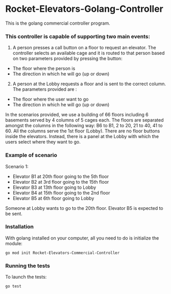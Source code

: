 # Rocket-Elevators-Golang-Controller
This is the golang commercial controller program.

### This controller is capable of supporting two main events:

1. A person presses a call button on a floor to request an elevator. The controller selects an available cage and it is routed to that person based on two parameters provided by pressing the button:
- The floor where the person is
- The direction in which he will go (up or down)
2. A person at the Lobby requests a floor and is sent to the correct column. The parameters provided are :
- The floor where the user want to go
- The direction in which he will go (up or down)

In the scenarios provided, we use a building of 66 floors including 6 basements served by 4 columns of 5 cages each. The floors are separated amongst the columns in the following way: B6 to B1, 2 to 20, 21 to 40, 41 to 60. All the columns serve the 1st floor (Lobby). There are no floor buttons inside the elevators. Instead, there is a panel at the Lobby with which the users select where they want to go.

### Example of scenario

Scenario 1:
- Elevator B1 at 20th floor going to the 5th floor
- Elevator B2 at 3rd floor going to the 15th floor
- Elevator B3 at 13th floor going to Lobby
- Elevator B4 at 15th floor going to the 2nd floor
- Elevator B5 at 6th floor going to Lobby

Someone at Lobby wants to go to the 20th floor.
Elevator B5 is expected to be sent.


### Installation

With golang installed on your computer, all you need to do is initialize the module:

`go mod init Rocket-Elevators-Commercial-Controller`

### Running the tests

To launch the tests:

`go test`


